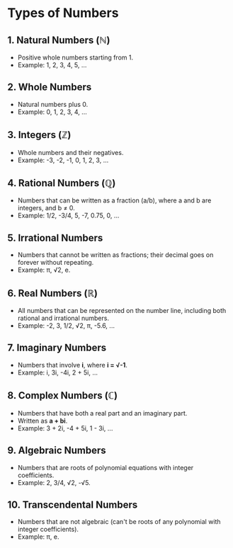 # Types of Numbers

## 1. Natural Numbers (ℕ)
- Positive whole numbers starting from 1.
- Example: 1, 2, 3, 4, 5, ...

## 2. Whole Numbers
- Natural numbers plus 0.
- Example: 0, 1, 2, 3, 4, ...

## 3. Integers (ℤ)
- Whole numbers and their negatives.
- Example: -3, -2, -1, 0, 1, 2, 3, ...

## 4. Rational Numbers (ℚ)
- Numbers that can be written as a fraction (a/b), where a and b are integers, and b ≠ 0.
- Example: 1/2, -3/4, 5, -7, 0.75, 0, ...

## 5. Irrational Numbers
- Numbers that cannot be written as fractions; their decimal goes on forever without repeating.
- Example: π, √2, e.

## 6. Real Numbers (ℝ)
- All numbers that can be represented on the number line, including both rational and irrational numbers.
- Example: -2, 3, 1/2, √2, π, -5.6, ...

## 7. Imaginary Numbers
- Numbers that involve **i**, where **i = √-1**.
- Example: i, 3i, -4i, 2 + 5i, ...

## 8. Complex Numbers (ℂ)
- Numbers that have both a real part and an imaginary part.
- Written as **a + bi**.
- Example: 3 + 2i, -4 + 5i, 1 - 3i, ...

## 9. Algebraic Numbers
- Numbers that are roots of polynomial equations with integer coefficients.
- Example: 2, 3/4, √2, -√5.

## 10. Transcendental Numbers
- Numbers that are not algebraic (can't be roots of any polynomial with integer coefficients).
- Example: π, e.
